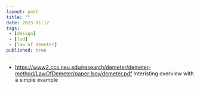 ```yaml
---
layout: post
title: ""
date: 2023-01-12
tags:
 - [design]
 - [lod]
 - [law of demeter]
published: true
---
```



- https://www2.ccs.neu.edu/research/demeter/demeter-method/LawOfDemeter/paper-boy/demeter.pdf
Interisting overview with a simple example